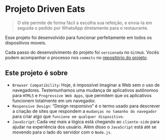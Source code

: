 # **Projeto Driven Eats**

> O site permite de forma fácil a escolha sua refeição, e envia-la em seguida o pedido por WhatsApp diretamente para o restaurante.
> 

Esse projeto foi desenvolvido para funcionar perfeitamente em todos os dispositivos moveis.

Cada passo do desenvolvimento do projeto foi `versionada` no `GitHub`. Vocês podem acompanhar o processo nos `commits` no [repositório do projeto](https://github.com/Yokuny/projeto3-driveneats).

## Este projeto é sobre

- `Browser Compatibility`: Hoje, é impossível imaginar a Web sem o uso de navegadores. Testemunhamos uma mudança de aplicativos autônomos para `HTML5` e `Progressive Web Apps`, que permitem que os aplicativos funcionem totalmente em um navegador.
- `Responsive Design`: “Design responsivo” é o termo usado para descrever a criação de sites que respondem a `mudanças no tamanho do navegador` para criar algo que `funcione em qualquer dispositivo`.
- `JavaScript`: Cada vez mais a lógica está chegando ao `cliente-side` para ajudar na experiência dos usuário. Além disso o `JavaScript` está até se movendo para o lado do servidor com o `Node.js`.